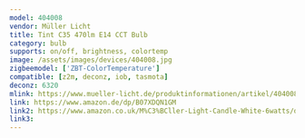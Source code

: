 ```yaml
---
model: 404008
vendor: Müller Licht 
title: Tint C35 470lm E14 CCT Bulb
category: bulb
supports: on/off, brightness, colortemp
image: /assets/images/devices/404008.jpg
zigbeemodel: ['ZBT-ColorTemperature']
compatible: [z2m, deconz, iob, tasmota]
deconz: 6320
mlink: https://www.mueller-licht.de/produktinformationen/artikel/404008/
link: https://www.amazon.de/dp/B07XDQN1GM
link2: https://www.amazon.co.uk/M%C3%BCller-Light-Candle-White-6watts/dp/B07XDQN1GM
link3: 
---
```





